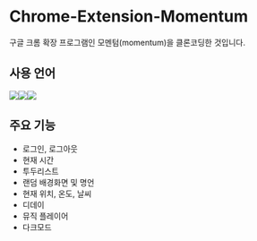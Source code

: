 # Chrome-Extension-Momentum

구글 크롬 확장 프로그램인 모멘텀(momentum)을 클론코딩한 것입니다.

## 사용 언어

<img src="https://img.shields.io/badge/JavaScript-F7DF1E?style=for-the-badge&logo=JavaScript&logoColor=333"/><img src="https://img.shields.io/badge/HTML5-E34F26?style=for-the-badge&logo=HTML5&logoColor=fff"><img src="https://img.shields.io/badge/CSS3-1572B6?style=for-the-badge&logo=CSS3&logoColor=fff">

## 주요 기능

* 로그인, 로그아웃
* 현재 시간
* 투두리스트
* 랜덤 배경화면 및 명언
* 현재 위치, 온도, 날씨
* 디데이
* 뮤직 플레이어
* 다크모드
